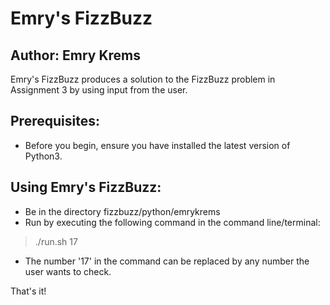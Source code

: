 Emry's FizzBuzz
============
Author: Emry Krems
------------------

Emry's FizzBuzz produces a solution to the FizzBuzz problem in Assignment 3 by using input from the user.

Prerequisites:
---------------
 - Before you begin, ensure you have installed the latest version of Python3.

Using Emry's FizzBuzz:
----------------

- Be in the directory fizzbuzz/python/emrykrems
- Run by executing the following command in the command line/terminal:
>./run.sh 17

 - The number '17' in the command can be replaced by any number the user wants to check.

That's it!